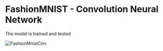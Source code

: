 # FashionMNIST - Convolution Neural Network

The model is trained and tested


![FashionMnistCnn](https://user-images.githubusercontent.com/113373212/192337452-ddfbb853-18ef-42d5-907e-bb27a6f8a976.png)
